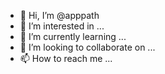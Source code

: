 - 👋 Hi, I’m @apppath
- 👀 I’m interested in ...
- 🌱 I’m currently learning ...
- 💞️ I’m looking to collaborate on ...
- 📫 How to reach me ...

<!---
apppath/apppath is a ✨ special ✨ repository because its `README.md` (this file) appears on your GitHub profile.
You can click the Preview link to take a look at your changes.
--->
